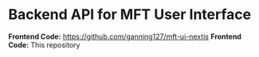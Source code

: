 # Backend API for MFT User Interface

**Frontend Code:** https://github.com/ganning127/mft-ui-nextjs
**Frontend Code:** This repository
